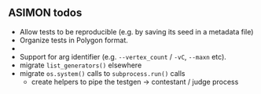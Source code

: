 ## ASIMON todos

- Allow tests to be reproducible (e.g. by saving its seed in a metadata file)
- Organize tests in Polygon format.
- 
- Support for arg identifier (e.g. `--vertex_count` / `-vC`, `--maxn` etc).
- migrate `list_generators()` elsewhere
- migrate `os.system()` calls to `subprocess.run()` calls
    - create helpers to pipe the testgen -> contestant / judge process